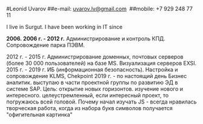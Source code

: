 #Leonid Uvarov 
##e-mail: uvarov.lv@gmail.com 
##mobile: +7 929 248 77 11

I live in Surgut. I have been working in IT since 

**2006. 2006 г. - 2012 г.** Администрирование и контроль КПД. Сопровождение парка ПЭВМ. 

2012 г. - 2015 г. Администрирование доменных, почтовых серверов (более 30 000 пользователей) на базе MS. Визуализация серверов EXSI.
2015 г. - 2019 г. ИБ (информационная безопасность). Настройка и сопровождение KLMS, Chekpoint 2019 г. - по настоящий день Бизнес аналитик. выступаю в части проектной группы по развитию ЭД в системе SAP.
Цель: открытие новых горизонтов. изучение нового и интересного. целеустремленный, если интересный проект, то погружаюсь всей головой. Почему начал изучать JS - всегда нравилась творческая работа, когда из набора букв символов получается "офигительная картинка"
